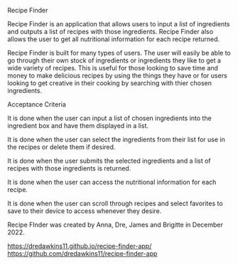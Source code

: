
Recipe Finder

Recipe Finder is an application that allows users to input a list of ingredients and outputs a list of recipes with those ingredients. Recipe Finder also allows the user to get all nutritional information for each recipe returned.

Recipe Finder is built for many types of users. The user will easily be able to go through their own stock of ingredients or ingredients they like to get a wide variety of recipes. This is useful for those looking to save time and money to make delicious recipes by using the things they have or for users looking to get creative in their cooking by searching with thier chosen ingredients. 


Acceptance Criteria

It is done when the user can input a list of chosen ingredients into the ingredient box and have them displayed in a list.

It is done when the user can select the ingredients from their list for use in the recipes or delete them if desired.

It is done when the user submits the selected ingredients and a list of recipes with those ingredients is returned.

It is done when the user can access the nutritional information for each recipe.

It is done when the user can scroll through recipes and select favorites to save to their device to access whenever they desire.


Recipe FInder was created by Anna, Dre, James and Brigitte in December 2022. 

https://dredawkins11.github.io/recipe-finder-app/
https://github.com/dredawkins11/recipe-finder-app